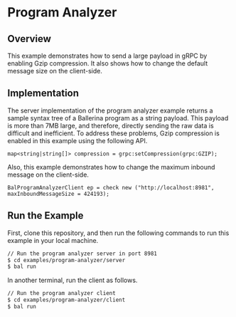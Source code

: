 # Program Analyzer

## Overview

This example demonstrates how to send a large payload in gRPC by enabling Gzip compression. It also shows how to change the default message size on the client-side.

## Implementation

The server implementation of the program analyzer example returns a sample syntax tree of a Ballerina program as a string payload. This payload is more than 7MB large, and therefore, directly sending the raw data is difficult and inefficient. To address these problems, Gzip compression is enabled in this example using the following API.

```ballerina
map<string|string[]> compression = grpc:setCompression(grpc:GZIP);
```

Also, this example demonstrates how to change the maximum inbound message on the client-side.

```ballerina
BalProgramAnalyzerClient ep = check new ("http://localhost:8981", maxInboundMessageSize = 424193);
```


## Run the Example

First, clone this repository, and then run the following commands to run this example in your local machine.

```sh
// Run the program analyzer server in port 8981
$ cd examples/program-analyzer/server
$ bal run
```

In another terminal, run the client as follows.
```sh
// Run the program analyzer client
$ cd examples/program-analyzer/client
$ bal run
```
